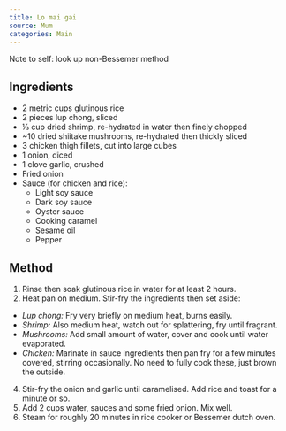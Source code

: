 ```yaml
---
title: Lo mai gai
source: Mum
categories: Main
---
```


Note to self: look up non-Bessemer method

## Ingredients
* 2 metric cups glutinous rice
* 2 pieces lup chong, sliced
* ⅓ cup dried shrimp, re-hydrated in water then finely chopped
* ~10 dried shiitake mushrooms, re-hydrated then thickly sliced
* 3 chicken thigh fillets, cut into large cubes
* 1 onion, diced
* 1 clove garlic, crushed
* Fried onion
* Sauce (for chicken and rice):
  * Light soy sauce
  * Dark soy sauce
  * Oyster sauce
  * Cooking caramel
  * Sesame oil
  * Pepper

## Method
1. Rinse then soak glutinous rice in water for at least 2 hours.
2. Heat pan on medium. Stir-fry the ingredients then set aside:
  * *Lup chong:* Fry very briefly on medium heat, burns easily.
  * *Shrimp:* Also medium heat, watch out for splattering, fry until fragrant.
  * *Mushrooms:* Add small amount of water, cover and cook until water evaporated.
  * *Chicken:* Marinate in sauce ingredients then pan fry for a few minutes covered, stirring occasionally. No need to fully cook these, just brown the outside.
4. Stir-fry the onion and garlic until caramelised. Add rice and toast for a minute or so.
5. Add 2 cups water, sauces and some fried onion. Mix well.
6. Steam for roughly 20 minutes in rice cooker or Bessemer dutch oven.
